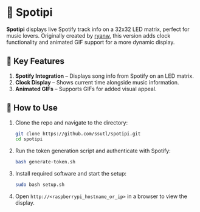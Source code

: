 

# 🎵 Spotipi

**Spotipi** displays live Spotify track info on a 32x32 LED matrix, perfect for music lovers. Originally created by [ryanw](https://github.com/ryanwa18/spotipi), this version adds clock functionality and animated GIF support for a more dynamic display.

## 🌟 Key Features

1. **Spotify Integration** – Displays song info from Spotify on an LED matrix.
2. **Clock Display** – Shows current time alongside music information.
3. **Animated GIFs** – Supports GIFs for added visual appeal.

## 🚀 How to Use

1. Clone the repo and navigate to the directory:
   ```bash
   git clone https://github.com/ssutl/spotipi.git
   cd spotipi
   ```
2. Run the token generation script and authenticate with Spotify:
   ```bash
   bash generate-token.sh
   ```
3. Install required software and start the setup:
   ```bash
   sudo bash setup.sh
   ```
4. Open `http://<raspberrypi_hostname_or_ip>` in a browser to view the display.

